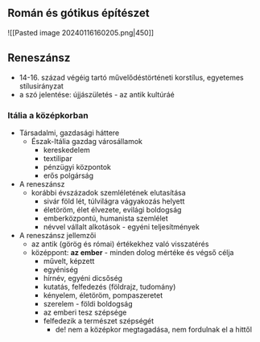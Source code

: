 ## Román és gótikus építészet
![[Pasted image 20240116160205.png|450]]
## Reneszánsz
- 14-16. század végéig tartó művelődéstörténeti korstílus, egyetemes stílusirányzat
- a szó jelentése: újjászületés - az antik kultúráé
### Itália a középkorban
- Társadalmi, gazdasági háttere
	- Észak-Itália gazdag városállamok
		- kereskedelem
		- textilipar
		- pénzügyi központok
		- erős polgárság
- A reneszánsz
	- korábbi évszázadok szemléletének elutasítása
		- sivár föld lét, túlvilágra vágyakozás helyett
		- életöröm, élet élvezete, evilági boldogság
		- emberközpontú, humanista szemlélet
		- névvel vállalt alkotások - egyéni teljesítmények
- A reneszánsz jellemzői
	- az antik (görög és római) értékekhez való visszatérés
	- középpont: **az ember** - minden dolog mértéke és végső célja
		- művelt, képzett
		- egyéniség
		- hírnév, egyéni dicsőség
		- kutatás, felfedezés (földrajz, tudomány)
		- kényelem, életöröm, pompaszeretet
		- szerelem - földi boldogság
		- az emberi tesz szépsége
		- felfedezik a természet szépségét
			- de! nem a középkor megtagadása, nem fordulnak el a hittől